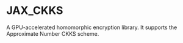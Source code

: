 # JAX_CKKS

A GPU-accelerated homomorphic encryption library. It supports the Approximate Number CKKS scheme.
